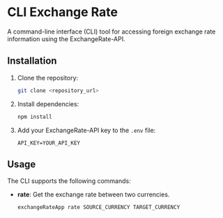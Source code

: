 # CLI Exchange Rate

A command-line interface (CLI) tool for accessing foreign exchange rate information using the ExchangeRate-API.

## Installation

1. Clone the repository:

    ```bash
    git clone <repository_url>
    ```

2. Install dependencies:

    ```bash
    npm install
    ```

3. Add your ExchangeRate-API key to the `.env` file:

    ```
    API_KEY=YOUR_API_KEY
    ```

## Usage

The CLI supports the following commands:

- **rate**: Get the exchange rate between two currencies.
  ```bash
  exchangeRateApp rate SOURCE_CURRENCY TARGET_CURRENCY